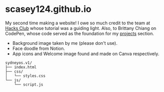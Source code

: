 # scasey124.github.io

My second time making a website! I owe so much credit to the team at [Hacks Club](https://jams.hackclub.com/batch/webOS) whose tutorial was a guiding light. Also, to Brittany Chiang on CodePen, whose code served as the foundation for my [projects](https://codepen.io/bchiang7/pen/xaGbyg) section. 


- Background image taken by me (please don't use). 
- Face doodle from Notion. 
- App icons and Welcome image found and made on Canva respectively. 

```
sydneyos.v1/
├── index.html
├── css/
│   └── styles.css
└── js/
    └── script.js
```
